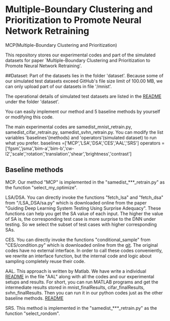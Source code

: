 # Multiple-Boundary Clustering and Prioritization to Promote Neural Network Retraining

MCP(Multiple-Boundary Clustering and Prioritization)

This repository stores our experimental codes and part of the simulated datasets for paper `Multiple-Boundary Clustering and Prioritization to Promote Neural Network Retraining'.

##Dataset:
Part of the datasets lies in the folder 'dataset'. Because some of our simulated test datasets exceed GitHub's file size limit of 100.00 MB, we can only upload part of our datasets in file '/mnist'. 

The operational details of simulated test datasets are listed in the [README](https://github.com/actionabletest/MCP/blob/master/dataset/README.md) under the folder 'dataset'.


You can easily implement our method and 5 baseline methods by yourself or modifying this code.

The main experimental codes are 
samedist_mnist_retrain.py, 
samedist_cifar_retrain.py, 
samedist_svhn_retrain.py. 
You can modify the list variables 'baselines'(methods) and 'operators'(simulated dataset) to run what you prefer.
baselines =['MCP','LSA','DSA','CES','AAL','SRS']
operators =['fgsm','jsma','bim-a','bim-b','cw-l2','scale','rotation','translation','shear','brightness','contrast']


## Baseline methods
MCP. Our method "MCP" is implemented in the "samedist_***_retrain.py" as the function "select_my_optimize".


LSA/DSA. You can directly invoke the functions "fetch_lsa" and "fetch_dsa" from "/LSA_DSA/sa.py" which is downloaded online from the paper "Guiding Deep Learning System Testing Using Surprise Adequacy". These functions can help you get the SA value of each input. The higher the value of SA is, the corresponding test case is more surprise to the DNN under testing. So we select the subset of test cases with higher corresponding SAs.

CES. You can directly invoke the functions "conditional_sample" from "CES/condition.py" which is downloaded online from the [git](https://github.com/Lizn-zn/DNNOpAcc). The original codes have no external interface. In order to call these codes conveniently, we rewrite an interface function, but the internal code and logic about sampling completely reuse their code.



AAL. This approach is written by Matlab. We have write a individual [README](https://github.com/actionabletest/MCP/blob/master/AAL/README.md) in the file "AAL" along with all the codes and our experimental setups and results. For short, you can run MATLAB programs and get the intermediate results stored in mnist_finalResults, cifar_finalResults, svhn_finalResults. Then you can run it in our python codes just as the other baseline methods.  [README](https://github.com/actionabletest/MCP/blob/master/AAL/README.md) 

SRS. This method is implemented in the "samedist_***_retrain.py" as the function "select_rondom".


